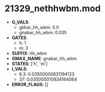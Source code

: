 # 21329_nethhwbm.mod

- **G_VALS**:
  - gkbar_hh_wbm: 0.0
  - gnabar_hh_wbm: 0.035
- **GATES**:
  - h: 1
  - m: 3
- **SUFFIX**: hh_wbm
- **GMAX_NAME**: gnabar_hh_wbm
- **STATES**: ['h', 'm']
- **I_VALS**:
  - 6.3: 0.03500000631194123
  - 37: 0.035000010934164064
- **ERROR_FLAGS**: []
